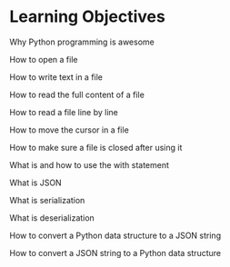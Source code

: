 # Learning Objectives

Why Python programming is awesome

How to open a file

How to write text in a file

How to read the full content of a file

How to read a file line by line

How to move the cursor in a file

How to make sure a file is closed after using it

What is and how to use the with statement

What is JSON

What is serialization

What is deserialization

How to convert a Python data structure to a JSON string

How to convert a JSON string to a Python data structure